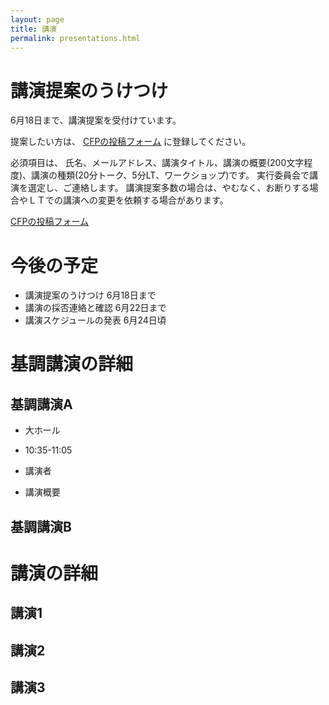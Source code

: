```yaml
---
layout: page
title: 講演
permalink: presentations.html
---
```

# 講演提案のうけつけ

6月18日まで、講演提案を受付けています。

提案したい方は、
[CFPの投稿フォーム](https://docs.google.com/forms/d/e/1FAIpQLScEM3bKfSnBbjhp34O7KnLZnTK6MtL81eBIw3O3XEi4le-bmQ/viewform?usp=sf_link)
に登録してください。


必須項目は、 氏名、メールアドレス、講演タイトル、講演の概要(200文字程度)、講演の種類(20分トーク、5分LT、ワークショップ)です。
実行委員会で講演を選定し、ご連絡します。
講演提案多数の場合は、やむなく、お断りする場合やＬＴでの講演への変更を依頼する場合があります。

[CFPの投稿フォーム](https://docs.google.com/forms/d/e/1FAIpQLScEM3bKfSnBbjhp34O7KnLZnTK6MtL81eBIw3O3XEi4le-bmQ/viewform?usp=sf_link)

# 今後の予定

* 講演提案のうけつけ        6月18日まで
* 講演の採否連絡と確認      6月22日まで
* 講演スケジュールの発表    6月24日頃


# 基調講演の詳細

## 基調講演A

* 大ホール

* 10:35-11:05

* 講演者

* 講演概要 

## 基調講演B


# 講演の詳細

## 講演1



## 講演2



## 講演3


